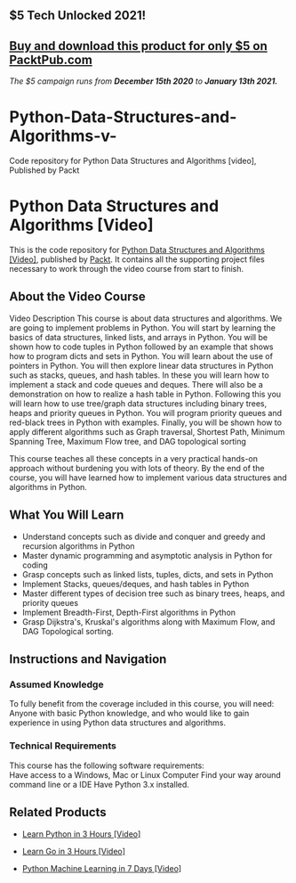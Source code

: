 ## $5 Tech Unlocked 2021!
[Buy and download this product for only $5 on PacktPub.com](https://www.packtpub.com/)
-----
*The $5 campaign         runs from __December 15th 2020__ to __January 13th 2021.__*

# Python-Data-Structures-and-Algorithms-v-
Code repository for Python Data Structures and Algorithms [video], Published by Packt
# Python Data Structures and Algorithms [Video]
This is the code repository for [Python Data Structures and Algorithms [Video]](https://www.packtpub.com/application-development/python-data-structures-and-algorithms-video?utm_source=github&utm_medium=repository&utm_campaign=9781788622066), published by [Packt](https://www.packtpub.com/?utm_source=github). It contains all the supporting project files necessary to work through the video course from start to finish.
## About the Video Course
Video Description
This course is about data structures and algorithms. We are going to implement problems in Python. You will start by learning the basics of data structures, linked lists, and arrays in Python. You will be shown how to code tuples in Python followed by an example that shows how to program dicts and sets in Python. You will learn about the use of pointers in Python. You will then explore linear data structures in Python such as stacks, queues, and hash tables. In these you will learn how to implement a stack and code queues and deques. There will also be a demonstration on how to realize a hash table in Python. Following this you will learn how to use tree/graph data structures including binary trees, heaps and priority queues in Python. You will program priority queues and red-black trees in Python with examples. Finally, you will be shown how to apply different algorithms such as Graph traversal, Shortest Path, Minimum Spanning Tree, Maximum Flow tree, and DAG topological sorting

This course teaches all these concepts in a very practical hands-on approach without burdening you with lots of theory. By the end of the course, you will have learned how to implement various data structures and algorithms in Python.

<H2>What You Will Learn</H2>
<DIV class=book-info-will-learn-text>
<UL>
<LI>Understand concepts such as divide and conquer and greedy and recursion algorithms in Python 
<LI>Master dynamic programming and asymptotic analysis in Python for coding 
<LI>Grasp concepts such as linked lists, tuples, dicts, and sets in Python 
<LI>Implement Stacks, queues/deques, and hash tables in Python 
<LI>Master different types of decision tree such as binary trees, heaps, and priority queues 
<LI>Implement Breadth-First, Depth-First algorithms in Python 
<LI>Grasp Dijkstra's, Kruskal's algorithms along with Maximum Flow, and DAG Topological sorting. </LI></UL></DIV>

## Instructions and Navigation
### Assumed Knowledge
To fully benefit from the coverage included in this course, you will need:<br/>
Anyone with basic Python knowledge, and who would like to gain experience in using Python data structures and algorithms.

### Technical Requirements
This course has the following software requirements:<br/>
Have access to a Windows, Mac or Linux Computer
Find your way around command line or a IDE
Have Python 3.x installed.


## Related Products
* [Learn Python in 3 Hours [Video]](https://www.packtpub.com/application-development/learn-python-3-hours-video?utm_source=github&utm_medium=repository&utm_campaign=9781788995931)

* [Learn Go in 3 Hours [Video]](https://www.packtpub.com/application-development/learn-go-3-hours-video?utm_source=github&utm_medium=repository&utm_campaign=9781788992053)

* [Python Machine Learning in 7 Days [Video]](https://www.packtpub.com/big-data-and-business-intelligence/python-machine-learning-7-days-video?utm_source=github&utm_medium=repository&utm_campaign=9781788999137)

